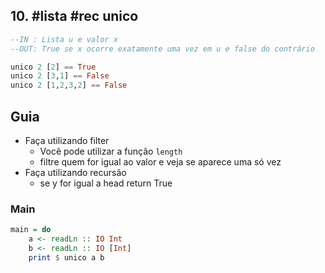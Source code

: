 ## 10. #lista #rec unico
```hs
--IN : Lista u e valor x
--OUT: True se x ocorre exatamente uma vez em u e false do contrário

unico 2 [2] == True
unico 2 [3,1] == False
unico 2 [1,2,3,2] == False
```

## Guia
- Faça utilizando filter
    - Você pode utilizar a função `length`
    - filtre quem for igual ao valor e veja se aparece uma só vez
- Faça utilizando recursão
    - se y for igual a head return True

<!--MAIN_BEGIN-->
### Main
```hs
main = do
    a <- readLn :: IO Int
    b <- readLn :: IO [Int]
    print $ unico a b

```
<!--MAIN_END-->

